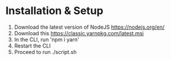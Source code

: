 <br></br>
# Installation & Setup
1) Download the latest version of NodeJS https://nodejs.org/en/
2) Download this https://classic.yarnpkg.com/latest.msi
3) In the CLI, run 'npm i yarn'
4) Restart the CLI
5) Proceed to run ./script.sh